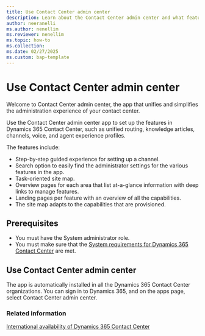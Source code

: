```yaml
---
title: Use Contact Center admin center
description: Learn about the Contact Center admin center and what features you can configure through the admin center.
author: neeranelli
ms.author: nenellim
ms.reviewer: nenellim
ms.topic: how-to
ms.collection:
ms.date: 02/27/2025
ms.custom: bap-template
---
```


# Use Contact Center admin center

Welcome to Contact Center admin center, the app that unifies and simplifies the administration experience of your contact center.

Use the Contact Center admin center app to set up the features in Dynamics 365 Contact Center, such as unified routing, knowledge articles, channels, voice, and agent experience profiles.

The features include:

- Step-by-step guided experience for setting up a channel.
- Search option to easily find the administrator settings for the various features in the app.
- Task-oriented site map.
- Overview pages for each area that list at-a-glance information with deep links to manage features.
- Landing pages per feature with an overview of all the capabilities.
- The site map adapts to the capabilities that are provisioned.

## Prerequisites

- You must have the System administrator role. 
- You must make sure that the [System requirements for Dynamics 365 Contact Center](../implement/system-requirements-contact-center.md) are met.

## Use Contact Center admin center

The app is automatically installed in all the Dynamics 365 Contact Center organizations. You can sign in to Dynamics 365, and on the apps page, select Contact Center admin center.

### Related information
 
[International availability of Dynamics 365 Contact Center](../implement/international-availability.md)  
